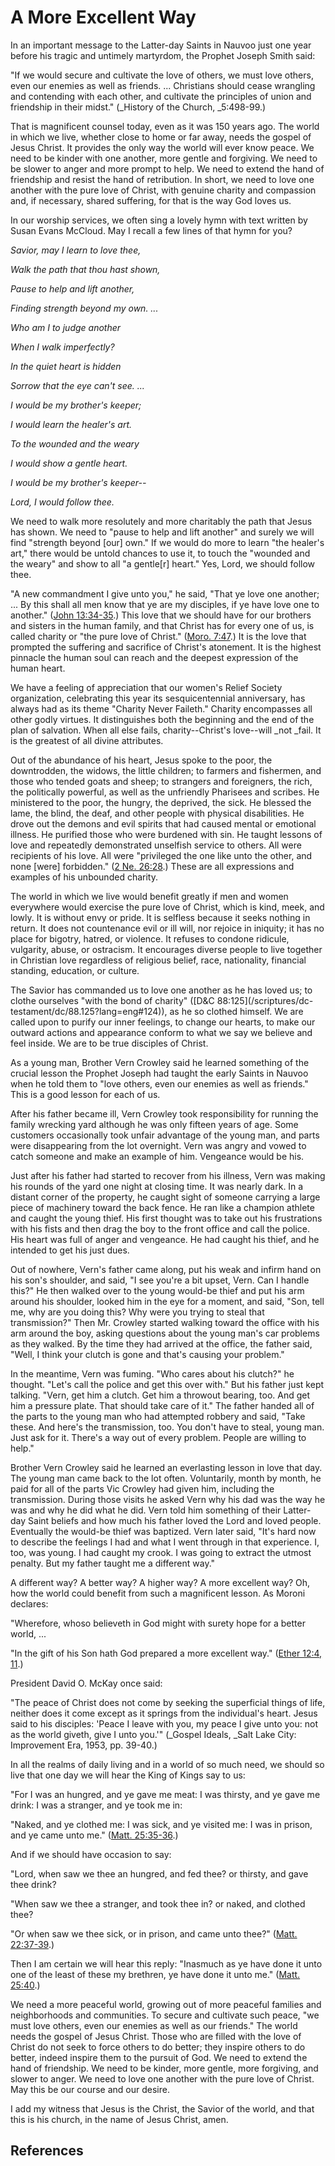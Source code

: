 # A More Excellent Way

In an important message to the Latter-day Saints in Nauvoo just one year
before his tragic and untimely martyrdom, the Prophet Joseph Smith said:

"If we would secure and cultivate the love of others, we must love others,
even our enemies as well as friends. ... Christians should cease wrangling and
contending with each other, and cultivate the principles of union and
friendship in their midst." (_History of the Church, _5:498-99.)

That is magnificent counsel today, even as it was 150 years ago. The world in
which we live, whether close to home or far away, needs the gospel of Jesus
Christ. It provides the only way the world will ever know peace. We need to be
kinder with one another, more gentle and forgiving. We need to be slower to
anger and more prompt to help. We need to extend the hand of friendship and
resist the hand of retribution. In short, we need to love one another with the
pure love of Christ, with genuine charity and compassion and, if necessary,
shared suffering, for that is the way God loves us.

In our worship services, we often sing a lovely hymn with text written by
Susan Evans McCloud. May I recall a few lines of that hymn for you?

_Savior, may I learn to love thee,_

_Walk the path that thou hast shown,_

_Pause to help and lift another,_

_Finding strength beyond my own. ..._

_Who am I to judge another_

_When I walk imperfectly?_

_In the quiet heart is hidden_

_Sorrow that the eye can't see. ..._

_I would be my brother's keeper;_

_I would learn the healer's art._

_To the wounded and the weary_

_I would show a gentle heart._

_I would be my brother's keeper--_

_Lord, I would follow thee._

We need to walk more resolutely and more charitably the path that Jesus has
shown. We need to "pause to help and lift another" and surely we will find
"strength beyond [our] own." If we would do more to learn "the healer's art,"
there would be untold chances to use it, to touch the "wounded and the weary"
and show to all "a gentle[r] heart." Yes, Lord, we should follow thee.

"A new commandment I give unto you," he said, "That ye love one another; ... By
this shall all men know that ye are my disciples, if ye have love one to
another." ([John 13:34-35](/scriptures/nt/john/13.34-35?lang=eng#33).) This
love that we should have for our brothers and sisters in the human family, and
that Christ has for every one of us, is called charity or "the pure love of
Christ." ([Moro. 7:47](/scriptures/bofm/moro/7.47?lang=eng#46).) It is the
love that prompted the suffering and sacrifice of Christ's atonement. It is
the highest pinnacle the human soul can reach and the deepest expression of
the human heart.

We have a feeling of appreciation that our women's Relief Society
organization, celebrating this year its sesquicentennial anniversary, has
always had as its theme "Charity Never Faileth." Charity encompasses all other
godly virtues. It distinguishes both the beginning and the end of the plan of
salvation. When all else fails, charity--Christ's love--will _not _fail. It is
the greatest of all divine attributes.

Out of the abundance of his heart, Jesus spoke to the poor, the downtrodden,
the widows, the little children; to farmers and fishermen, and those who
tended goats and sheep; to strangers and foreigners, the rich, the politically
powerful, as well as the unfriendly Pharisees and scribes. He ministered to
the poor, the hungry, the deprived, the sick. He blessed the lame, the blind,
the deaf, and other people with physical disabilities. He drove out the demons
and evil spirits that had caused mental or emotional illness. He purified
those who were burdened with sin. He taught lessons of love and repeatedly
demonstrated unselfish service to others. All were recipients of his love. All
were "privileged the one like unto the other, and none [were] forbidden." ([2
Ne. 26:28](/scriptures/bofm/2-ne/26.28?lang=eng#27).) These are all
expressions and examples of his unbounded charity.

The world in which we live would benefit greatly if men and women everywhere
would exercise the pure love of Christ, which is kind, meek, and lowly. It is
without envy or pride. It is selfless because it seeks nothing in return. It
does not countenance evil or ill will, nor rejoice in iniquity; it has no
place for bigotry, hatred, or violence. It refuses to condone ridicule,
vulgarity, abuse, or ostracism. It encourages diverse people to live together
in Christian love regardless of religious belief, race, nationality, financial
standing, education, or culture.

The Savior has commanded us to love one another as he has loved us; to clothe
ourselves "with the bond of charity" ([D&amp;C 88:125](/scriptures/dc-
testament/dc/88.125?lang=eng#124)), as he so clothed himself. We are called
upon to purify our inner feelings, to change our hearts, to make our outward
actions and appearance conform to what we say we believe and feel inside. We
are to be true disciples of Christ.

As a young man, Brother Vern Crowley said he learned something of the crucial
lesson the Prophet Joseph had taught the early Saints in Nauvoo when he told
them to "love others, even our enemies as well as friends." This is a good
lesson for each of us.

After his father became ill, Vern Crowley took responsibility for running the
family wrecking yard although he was only fifteen years of age. Some customers
occasionally took unfair advantage of the young man, and parts were
disappearing from the lot overnight. Vern was angry and vowed to catch someone
and make an example of him. Vengeance would be his.

Just after his father had started to recover from his illness, Vern was making
his rounds of the yard one night at closing time. It was nearly dark. In a
distant corner of the property, he caught sight of someone carrying a large
piece of machinery toward the back fence. He ran like a champion athlete and
caught the young thief. His first thought was to take out his frustrations
with his fists and then drag the boy to the front office and call the police.
His heart was full of anger and vengeance. He had caught his thief, and he
intended to get his just dues.

Out of nowhere, Vern's father came along, put his weak and infirm hand on his
son's shoulder, and said, "I see you're a bit upset, Vern. Can I handle this?"
He then walked over to the young would-be thief and put his arm around his
shoulder, looked him in the eye for a moment, and said, "Son, tell me, why are
you doing this? Why were you trying to steal that transmission?" Then Mr.
Crowley started walking toward the office with his arm around the boy, asking
questions about the young man's car problems as they walked. By the time they
had arrived at the office, the father said, "Well, I think your clutch is gone
and that's causing your problem."

In the meantime, Vern was fuming. "Who cares about his clutch?" he thought.
"Let's call the police and get this over with." But his father just kept
talking. "Vern, get him a clutch. Get him a throwout bearing, too. And get him
a pressure plate. That should take care of it." The father handed all of the
parts to the young man who had attempted robbery and said, "Take these. And
here's the transmission, too. You don't have to steal, young man. Just ask for
it. There's a way out of every problem. People are willing to help."

Brother Vern Crowley said he learned an everlasting lesson in love that day.
The young man came back to the lot often. Voluntarily, month by month, he paid
for all of the parts Vic Crowley had given him, including the transmission.
During those visits he asked Vern why his dad was the way he was and why he
did what he did. Vern told him something of their Latter-day Saint beliefs and
how much his father loved the Lord and loved people. Eventually the would-be
thief was baptized. Vern later said, "It's hard now to describe the feelings I
had and what I went through in that experience. I, too, was young. I had
caught my crook. I was going to extract the utmost penalty. But my father
taught me a different way."

A different way? A better way? A higher way? A more excellent way? Oh, how the
world could benefit from such a magnificent lesson. As Moroni declares:

"Wherefore, whoso believeth in God might with surety hope for a better world,
...

"In the gift of his Son hath God prepared a more excellent way." ([Ether 12:4,
11](/scriptures/bofm/ether/12.4,11?lang=eng#3).)

President David O. McKay once said:

"The peace of Christ does not come by seeking the superficial things of life,
neither does it come except as it springs from the individual's heart. Jesus
said to his disciples: 'Peace I leave with you, my peace I give unto you: not
as the world giveth, give I unto you.'" (_Gospel Ideals, _Salt Lake City:
Improvement Era, 1953, pp. 39-40.)

In all the realms of daily living and in a world of so much need, we should so
live that one day we will hear the King of Kings say to us:

"For I was an hungred, and ye gave me meat: I was thirsty, and ye gave me
drink: I was a stranger, and ye took me in:

"Naked, and ye clothed me: I was sick, and ye visited me: I was in prison, and
ye came unto me." ([Matt.
25:35-36](/scriptures/nt/matt/25.35-36?lang=eng#34).)

And if we should have occasion to say:

"Lord, when saw we thee an hungred, and fed thee? or thirsty, and gave thee
drink?

"When saw we thee a stranger, and took thee in? or naked, and clothed thee?

"Or when saw we thee sick, or in prison, and came unto thee?" ([Matt.
22:37-39](/scriptures/nt/matt/22.37-39?lang=eng#36).)

Then I am certain we will hear this reply: "Inasmuch as ye have done it unto
one of the least of these my brethren, ye have done it unto me." ([Matt.
25:40](/scriptures/nt/matt/25.40?lang=eng#39).)

We need a more peaceful world, growing out of more peaceful families and
neighborhoods and communities. To secure and cultivate such peace, "we must
love others, even our enemies as well as our friends." The world needs the
gospel of Jesus Christ. Those who are filled with the love of Christ do not
seek to force others to do better; they inspire others to do better, indeed
inspire them to the pursuit of God. We need to extend the hand of friendship.
We need to be kinder, more gentle, more forgiving, and slower to anger. We
need to love one another with the pure love of Christ. May this be our course
and our desire.

I add my witness that Jesus is the Christ, the Savior of the world, and that
this is his church, in the name of Jesus Christ, amen.

## References

